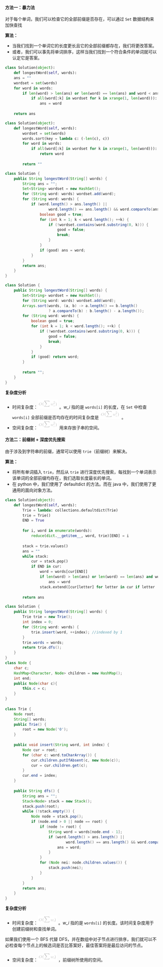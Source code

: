 ####  方法一：暴力法
对于每个单词，我们可以检查它的全部前缀是否存在，可以通过 `Set` 数据结构来加快查找

**算法：**
- 当我们找到一个单词它的长度更长且它的全部前缀都存在，我们将更改答案。
- 或者，我们可以事先将单词排序，这样当我们找到一个符合条件的单词就可以认定它是答案。

```Python [ ]
class Solution(object):
    def longestWord(self, words):
    ans = ""
    wordset = set(words)
    for word in words:
        if len(word) > len(ans) or len(word) == len(ans) and word < ans:
            if all(word[:k] in wordset for k in xrange(1, len(word))):
                ans = word

    return ans
```

```Python [ ]
class Solution(object):
    def longestWord(self, words):
        wordset = set(words)
        words.sort(key = lambda c: (-len(c), c))
        for word in words:
            if all(word[:k] in wordset for k in xrange(1, len(word))):
                return word

        return ""
```

```Java [ ]
class Solution {
    public String longestWord(String[] words) {
        String ans = "";
        Set<String> wordset = new HashSet();
        for (String word: words) wordset.add(word);
        for (String word: words) {
            if (word.length() > ans.length() ||
                    word.length() == ans.length() && word.compareTo(ans) < 0) {
                boolean good = true;
                for (int k = 1; k < word.length(); ++k) {
                    if (!wordset.contains(word.substring(0, k))) {
                        good = false;
                        break;
                    }
                }
                if (good) ans = word;
            }    
        }
        return ans;
    }
}
```

```Java [ ]
class Solution {
    public String longestWord(String[] words) {
        Set<String> wordset = new HashSet();
        for (String word: words) wordset.add(word);
        Arrays.sort(words, (a, b) -> a.length() == b.length()
                    ? a.compareTo(b) : b.length() - a.length());
        for (String word: words) {
            boolean good = true;
            for (int k = 1; k < word.length(); ++k) {
                if (!wordset.contains(word.substring(0, k))) {
                    good = false;
                    break;
                }
            }
            if (good) return word;
        }

        return "";
    }
}
```

**复杂度分析**

* 时间复杂度：![O(\sumw_i^2) ](./p__O_sum_w_i^2__.png) 。*w_i* 指的是 `words[i]` 的长度，在 `Set` 中检查 `words[i]` 全部前缀是否均存在的时间复杂度是 ![O(\sumw_i^2) ](./p__O_sum_w_i^2__.png) 。
* 空间复杂度：![O(\sumw_i^2) ](./p__O_sum_w_i^2__.png)  用来存放子串的空间。


####  方法二：前缀树 + 深度优先搜索
由于涉及到字符串的前缀，通常可以使用 `trie`（前缀树）来解决。

**算法：**
- 将所有单词插入 `trie`，然后从 `trie` 进行深度优先搜索，每找到一个单词表示该单词的全部前缀均存在，我们选取长度最长的单词。
- 在 python 中，我们使用了 defaultdict 的方法。而在 java 中，我们使用了更通用的面向对象方法。

```Python [ ]
class Solution(object):
    def longestWord(self, words):
        Trie = lambda: collections.defaultdict(Trie)
        trie = Trie()
        END = True

        for i, word in enumerate(words):
            reduce(dict.__getitem__, word, trie)[END] = i

        stack = trie.values()
        ans = ""
        while stack:
            cur = stack.pop()
            if END in cur:
                word = words[cur[END]]
                if len(word) > len(ans) or len(word) == len(ans) and word < ans:
                    ans = word
                stack.extend([cur[letter] for letter in cur if letter != END])

        return ans
```

```Java [ ]
class Solution {
    public String longestWord(String[] words) {
        Trie trie = new Trie();
        int index = 0;
        for (String word: words) {
            trie.insert(word, ++index); //indexed by 1
        }
        trie.words = words;
        return trie.dfs();
    }
}
class Node {
    char c;
    HashMap<Character, Node> children = new HashMap();
    int end;
    public Node(char c){
        this.c = c;
    }
}

class Trie {
    Node root;
    String[] words;
    public Trie() {
        root = new Node('0');
    }

    public void insert(String word, int index) {
        Node cur = root;
        for (char c: word.toCharArray()) {
            cur.children.putIfAbsent(c, new Node(c));
            cur = cur.children.get(c);
        }
        cur.end = index;
    }

    public String dfs() {
        String ans = "";
        Stack<Node> stack = new Stack();
        stack.push(root);
        while (!stack.empty()) {
            Node node = stack.pop();
            if (node.end > 0 || node == root) {
                if (node != root) {
                    String word = words[node.end - 1];
                    if (word.length() > ans.length() ||
                            word.length() == ans.length() && word.compareTo(ans) < 0) {
                        ans = word;
                    }
                }
                for (Node nei: node.children.values()) {
                    stack.push(nei);
                }
            }
        }
        return ans;
    }
}
```

**复杂度分析**

* 时间复杂度：![O(\sumw_i) ](./p__O_sum_w_i__.png) 。*w_i* 指的是 `words[i]` 的长度。该时间复杂度用于创建前缀树和查找单词。
 
 如果我们使用一个 BFS 代替 DFS，并在数组中对子节点进行排序，我们就可以不必检查每个节点上的候选词是否比答案好，最佳答案将是最后访问的节点。
* 空间复杂度：![O(\sumw_i) ](./p__O_sum_w_i__.png) ，前缀树所使用的空间。